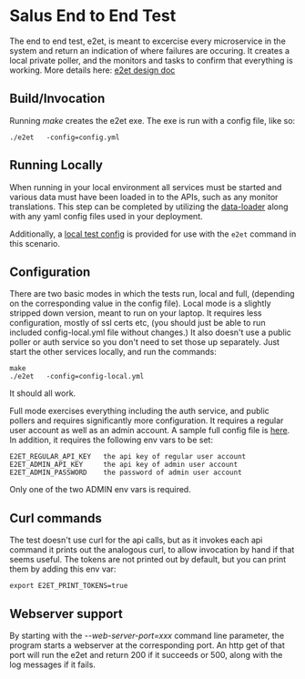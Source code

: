# Salus End to End Test
The end to end test, e2et, is meant to excercise every microservice in the system and return an indication of where failures are occuring.  It creates a local private poller, and the monitors and tasks to confirm that everything is working.  More details here: [e2et design doc](https://github.com/racker/salus-docs/blob/master/design/end-to-end-test/design.md)

## Build/Invocation
Running *make* creates the e2et exe.  The exe is run with a config file, like so:
```
./e2et   -config=config.yml
```

## Running Locally
When running in your local environment all services must be started and various data must have been loaded in to the APIs, such as any monitor translations.  This step can be completed by utilizing the [data-loader](https://github.com/racker/salus-tools/tree/master/data-loader) along with any yaml config files used in your deployment.

Additionally, a [local test config](config-local.yml) is provided for use with the `e2et` command in this scenario.

## Configuration
There are two basic modes in which the tests run, local and full, (depending on the corresponding value in the config file).  Local mode is a slightly stripped down version, meant to run on your laptop.  It requires less configuration, mostly of ssl certs etc, (you should just be able to run included config-local.yml file without changes.)  It also doesn't use a public poller or auth service so you don't need to set those up separately.  Just start the other services locally, and run the commands:
```
make
./e2et   -config=config-local.yml
```
It should all work.

Full mode exercises everything including the auth service, and public pollers and requires significantly more configuration.  It requires a regular user account as well as an admin account.  A sample full config file is [here](./config-dev.yml).  In addition, it requires the following env vars to be set:

```
E2ET_REGULAR_API_KEY   the api key of regular user account
E2ET_ADMIN_API_KEY     the api key of admin user account
E2ET_ADMIN_PASSWORD    the password of admin user account
```
Only one of the two ADMIN env vars is required.

## Curl commands
The test doesn't use curl for the api calls, but as it invokes each api command it prints out the analogous curl, to allow invocation by hand if that seems useful.  The tokens are not printed out by default, but you can print them by adding this env var:
```
export E2ET_PRINT_TOKENS=true
```

## Webserver support
By starting with the *--web-server-port=xxx* command line parameter, the program starts a webserver at the corresponding port.  An http get of that port will run the e2et and return 200 if it succeeds or 500, along with the log messages if it fails.
